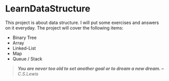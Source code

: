 # LearnDataStructure
This project is about data structure. I will put some exercises and answers on it everyday. The project will cover the following items:

 - Binary Tree
 - Array
 - Linked-List
 - Map
 - Queue / Stack

> _**You are never too old to set another goal or to dream a new dream. –** C.S.Lewis_
